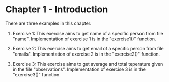 # Chapter 1 - Introduction

There are three examples in this chapter.
1. Exercise 1:
  This exercise aims to get name of a specific person from file "name".
  Implementation of exercise 1 is in the "exercise1()" function.
  
2. Exercise 2:
  This exercise aims to get email of a specific person from file "emails".
  Implementation of exercise 2 is in the "exercise2()" function.
  
3. Exercise 3:
  This exercise aims to get average and total teperature given in the file "observations".
  Implementation of exercise 3 is in the "exercise3()" function.
